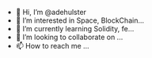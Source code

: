 - 👋 Hi, I’m @adehulster
- 👀 I’m interested in Space, BlockChain...
- 🌱 I’m currently learning Solidity, fe...
- 💞️ I’m looking to collaborate on ...
- 📫 How to reach me ...

<!---
adehulster/adehulster is a ✨ special ✨ repository because its `README.md` (this file) appears on your GitHub profile.
You can click the Preview link to take a look at your changes.
--->
